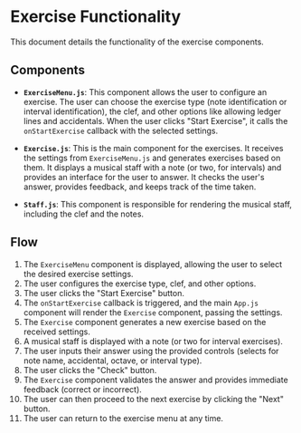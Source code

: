 # Exercise Functionality

This document details the functionality of the exercise components.

## Components

- **`ExerciseMenu.js`**: This component allows the user to configure an exercise. The user can choose the exercise type (note identification or interval identification), the clef, and other options like allowing ledger lines and accidentals. When the user clicks "Start Exercise", it calls the `onStartExercise` callback with the selected settings.

- **`Exercise.js`**: This is the main component for the exercises. It receives the settings from `ExerciseMenu.js` and generates exercises based on them. It displays a musical staff with a note (or two, for intervals) and provides an interface for the user to answer. It checks the user's answer, provides feedback, and keeps track of the time taken.

- **`Staff.js`**: This component is responsible for rendering the musical staff, including the clef and the notes.

## Flow

1.  The `ExerciseMenu` component is displayed, allowing the user to select the desired exercise settings.
2.  The user configures the exercise type, clef, and other options.
3.  The user clicks the "Start Exercise" button.
4.  The `onStartExercise` callback is triggered, and the main `App.js` component will render the `Exercise` component, passing the settings.
5.  The `Exercise` component generates a new exercise based on the received settings.
6.  A musical staff is displayed with a note (or two for interval exercises).
7.  The user inputs their answer using the provided controls (selects for note name, accidental, octave, or interval type).
8.  The user clicks the "Check" button.
9.  The `Exercise` component validates the answer and provides immediate feedback (correct or incorrect).
10. The user can then proceed to the next exercise by clicking the "Next" button.
11. The user can return to the exercise menu at any time.
